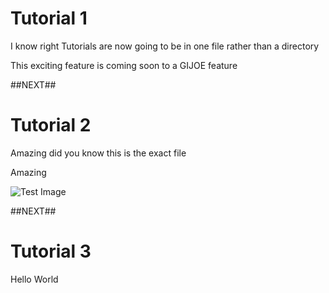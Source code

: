 # Tutorial 1

I know right Tutorials are now going to be in one file rather than a directory

This exciting feature is coming soon to a GIJOE feature

##NEXT##

# Tutorial 2

Amazing did you know this is the exact file

Amazing

![Test Image](https://www.thoughtco.com/thmb/_P_IpRezcdFY2uZZNjKtLpyj2zA=/1500x1000/filters:fill(auto,1)/JavaScript-58acbb8a3df78c345bad32c2.jpg)

##NEXT##

# Tutorial 3

Hello World
